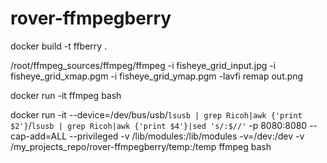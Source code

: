 # rover-ffmpegberry

docker build -t ffberry .

/root/ffmpeg_sources/ffmpeg/ffmpeg -i fisheye_grid_input.jpg -i fisheye_grid_xmap.pgm -i fisheye_grid_ymap.pgm -lavfi remap out.png

docker run -it ffmpeg bash

docker run -it --device=/dev/bus/usb/`lsusb | grep Ricoh|awk {'print $2'}`/`lsusb | grep Ricoh|awk {'print $4'}|sed 's/:$//'` -p 8080:8080 --cap-add=ALL --privileged -v /lib/modules:/lib/modules -v=/dev:/dev -v /my_projects_repo/rover-ffmpegberry/temp:/temp ffmpeg bash
